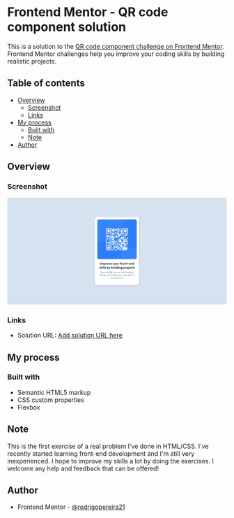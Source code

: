 # Frontend Mentor - QR code component solution

This is a solution to the [QR code component challenge on Frontend Mentor](https://www.frontendmentor.io/challenges/qr-code-component-iux_sIO_H). Frontend Mentor challenges help you improve your coding skills by building realistic projects. 

## Table of contents

- [Overview](#overview)
  - [Screenshot](#screenshot)
  - [Links](#links)
- [My process](#my-process)
  - [Built with](#built-with)
  - [Note](#note)
- [Author](#author)


## Overview

### Screenshot

![](./images/qrcode_screenshot.jpeg)

### Links

- Solution URL: [Add solution URL here](https://rodrigopereira21.github.io/qr-code-component-main/)

## My process

### Built with

- Semantic HTML5 markup
- CSS custom properties
- Flexbox


## Note

This is the first exercise of a real problem I've done in HTML/CSS. I've recently started learning front-end development and I'm still very inexperienced. I hope to improve my skills a lot by doing the exercises. I welcome any help and feedback that can be offered!


## Author

- Frontend Mentor - [@rodrigopereira21](https://www.frontendmentor.io/profile/rodrigopereira21)

